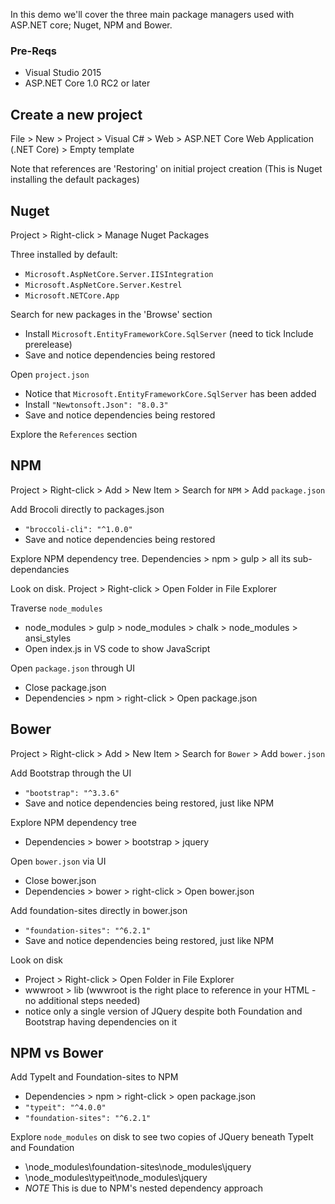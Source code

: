 
In this demo we'll cover the three main package managers used with ASP.NET core; Nuget, NPM and Bower.

### Pre-Reqs

* Visual Studio 2015
* ASP.NET Core 1.0 RC2 or later

## Create a new project

File > New > Project > Visual C# > Web > ASP.NET Core Web Application (.NET Core) > Empty template

Note that references are 'Restoring' on initial project creation (This is Nuget installing the default packages)

## Nuget

Project > Right-click > Manage Nuget Packages

Three installed by default:

* `Microsoft.AspNetCore.Server.IISIntegration`
* `Microsoft.AspNetCore.Server.Kestrel`
* `Microsoft.NETCore.App`

Search for new packages in the 'Browse' section

* Install `Microsoft.EntityFrameworkCore.SqlServer` (need to tick Include prerelease)
* Save and notice dependencies being restored

Open `project.json`

* Notice that `Microsoft.EntityFrameworkCore.SqlServer` has been added
* Install `"Newtonsoft.Json": "8.0.3"`
* Save and notice dependencies being restored

Explore the `References` section

## NPM

Project > Right-click > Add > New Item > Search for `NPM` > Add `package.json`

Add Brocoli directly to packages.json

* `"broccoli-cli": "^1.0.0"`
* Save and notice dependencies being restored

Explore NPM dependency tree. Dependencies > npm > gulp > all its sub-dependancies

Look on disk. Project > Right-click > Open Folder in File Explorer

Traverse `node_modules`

* node_modules > gulp > node_modules > chalk > node_modules > ansi_styles
* Open index.js in VS code to show JavaScript

Open `package.json` through UI

* Close package.json
* Dependencies > npm > right-click > Open package.json

## Bower

Project > Right-click > Add > New Item > Search for `Bower` > Add `bower.json`

Add Bootstrap through the UI

* `"bootstrap": "^3.3.6"`
* Save and notice dependencies being restored, just like NPM

Explore NPM dependency tree

* Dependencies > bower > bootstrap > jquery

Open `bower.json` via UI

* Close bower.json
* Dependencies > bower > right-click > Open bower.json

Add foundation-sites directly in bower.json

* `"foundation-sites": "^6.2.1"`
* Save and notice dependencies being restored, just like NPM

Look on disk

* Project > Right-click > Open Folder in File Explorer
* wwwroot > lib (wwwroot is the right place to reference in your HTML - no additional steps needed)
* notice only a single version of JQuery despite both Foundation and Bootstrap having dependencies on it

## NPM vs Bower

Add TypeIt and Foundation-sites to NPM

* Dependencies > npm > right-click > open package.json
* `"typeit": "^4.0.0"`
* `"foundation-sites": "^6.2.1"`

Explore `node_modules` on disk to see two copies of JQuery beneath TypeIt and Foundation

* \node_modules\foundation-sites\node_modules\jquery
* \node_modules\typeit\node_modules\jquery
* _NOTE_ This is due to NPM's nested dependency approach
